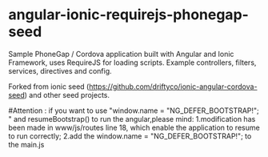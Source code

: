 angular-ionic-requirejs-phonegap-seed
=====================================

Sample PhoneGap / Cordova application built with Angular and Ionic Framework, uses RequireJS for loading scripts. Example controllers, filters, services, directives and config.

Forked from ionic seed (https://github.com/driftyco/ionic-angular-cordova-seed) and other seed projects.

#Attention : if you want to use "window.name = "NG_DEFER_BOOTSTRAP!"; " and resumeBootstrap() to run the angular,please mind: 
  1.modification has been made in www/js/routes line 18, which enable the application to resume to run correctly;
  2.add the window.name = "NG_DEFER_BOOTSTRAP!"; to the main.js
